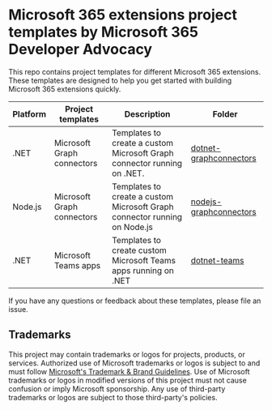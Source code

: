 # Microsoft 365 extensions project templates by Microsoft 365 Developer Advocacy

This repo contains project templates for different Microsoft 365 extensions. These templates are designed to help you get started with building Microsoft 365 extensions quickly.

Platform|Project templates|Description|Folder
---|---|---|---
.NET|Microsoft Graph connectors|Templates to create a custom Microsoft Graph connector running on .NET.|[dotnet-graphconnectors](./templates/dotnet-graphconnectors/README.md)
Node.js|Microsoft Graph connectors|Templates to create a custom Microsoft Graph connector running on Node.js|[nodejs-graphconnectors](./templates/nodejs-graphconnectors/README.md)
.NET|Microsoft Teams apps|Templates to create custom Microsoft Teams apps running on .NET|[dotnet-teams](./templates/dotnet-teams/README.md)

If you have any questions or feedback about these templates, please file an issue.

## Trademarks

This project may contain trademarks or logos for projects, products, or services. Authorized use of Microsoft 
trademarks or logos is subject to and must follow 
[Microsoft's Trademark & Brand Guidelines](https://www.microsoft.com/en-us/legal/intellectualproperty/trademarks/usage/general).
Use of Microsoft trademarks or logos in modified versions of this project must not cause confusion or imply Microsoft sponsorship.
Any use of third-party trademarks or logos are subject to those third-party's policies.
